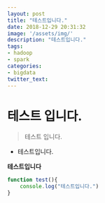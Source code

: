 ```yaml
---
layout: post
title: "테스트입니다."
date: 2018-12-29 20:31:32
image: '/assets/img/'
description: "테스트입니다."
tags:
- hadoop
- spark
categories:
- bigdata
twitter_text:
---
```


# 테스트 입니다.

> 테스트 입니다.

* 테스트입니다.

**테스트입니다**

```Javascript
function test(){
    console.log("테스트입니다.")
}
```

